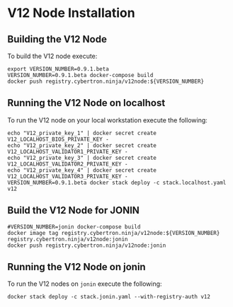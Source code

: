 # V12 Node Installation


## Building the V12 Node

To build the V12 node execute:

```shell script
export VERSION_NUMBER=0.9.1.beta
VERSION_NUMBER=0.9.1.beta docker-compose build
docker push registry.cybertron.ninja/v12node:${VERSION_NUMBER}
```

## Running the V12 Node on localhost

To run the V12 node on your local workstation execute the following:

```shell script
echo "V12_private_key_1" | docker secret create V12_LOCALHOST_BIOS_PRIVATE_KEY -
echo "V12_private_key_2" | docker secret create V12_LOCALHOST_VALIDATOR1_PRIVATE_KEY -
echo "V12_private_key_3" | docker secret create V12_LOCALHOST_VALIDATOR2_PRIVATE_KEY - 
echo "V12_private_key_4" | docker secret create V12_LOCALHOST_VALIDATOR3_PRIVATE_KEY - 
VERSION_NUMBER=0.9.1.beta docker stack deploy -c stack.localhost.yaml v12
```

## Build the V12 Node for JONIN

```shell script
#VERSION_NUMBER=jonin docker-compose build
docker image tag registry.cybertron.ninja/v12node:${VERSION_NUMBER} registry.cybertron.ninja/v12node:jonin
docker push registry.cybertron.ninja/v12node:jonin
```

## Running the V12 Node on jonin

To run the V12 nodes on `jonin` execute the following:

```shell script
docker stack deploy -c stack.jonin.yaml --with-registry-auth v12
```





